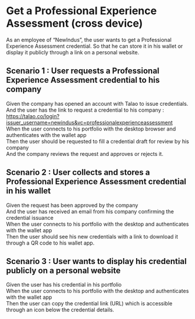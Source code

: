 # Get a Professional Experience Assessment (cross device)

As an employee of “NewIndus”, the user wants to get a Professional Experience Assessment credential. So that he can store it in his wallet or display it publicly through a link on a personal website.


## Scenario 1 : User requests a Professional Experience Assessment credential to his company
Given the company has opened an account with Talao to issue credentials.  
And the user has the link to request a credential to his company :  https://talao.co/login?issuer_username=newindus&vc=professionalexperienceassessment  
When the user connects to his portfolio with the desktop browser and authenticates with the wallet app  
Then the user should be requested to fill a credential draft for review by his company  
And the company reviews the request and approves or rejects it. 


## Scenario 2 : User collects and stores a  Professional Experience Assessment credential in his wallet
Given the request has been approved by the company  
And the user has received an email from his company confirming the credential issuance  
When the user connects to his portfolio with the desktop and authenticates with the wallet app  
Then the user should see his new credentials with a link to download it through a QR code to his wallet app.


## Scenario 3 : User wants to display his credential publicly on a personal website
Given the user has his credential in his portfolio  
When the user connects to his portfolio with the desktop and authenticates with the wallet app  
Then the user can copy the credential link (URL) which is accessible through an icon below the credential details.
